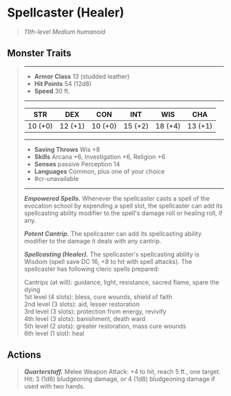 # Spellcaster (Healer)
>*11th-level Medium humanoid*
## Monster Traits
>___
>- **Armor Class** 13 (studded leather)
>- **Hit Points** 54 (12d8)
>- **Speed** 30 ft.
>___
>|STR|DEX|CON|INT|WIS|CHA|
>|:---:|:---:|:---:|:---:|:---:|:---:|
>|10 (+0)|12 (+1)|10 (+0)|15 (+2)|18 (+4)|13 (+1)|
>___
>- **Saving Throws** Wis +8
>- **Skills** Arcana +6, Investigation +6, Religion +6
>- **Senses** passive Perception 14
>- **Languages** Common, plus one of your choice
>- #cr-unavailable
>___
>***Empowered Spells.*** Whenever the spellcaster casts a spell of the evocation school by expending a spell slot, the spellcaster can add its spellcasting ability modifier to the spell's damage roll or healing roll, if any.  
>
>***Potent Cantrip.*** The spellcaster can add its spellcasting ability modifier to the damage it deals with any cantrip.  
>
>***Spellcasting (Healer).*** The spellcaster's spellcasting ability is Wisdom (spell save DC 16, +8 to hit with spell attacks). The spellcaster has following cleric spells prepared:  
>
>Cantrips (at will): guidance, light, resistance, sacred flame, spare the dying  
>1st level (4 slots): bless, cure wounds, shield of faith  
>2nd level (3 slots): aid, lesser restoration  
>3rd level (3 slots): protection from energy, revivify  
>4th level (3 slots): banishment, death ward  
>5th level (2 slots): greater restoration, mass cure wounds  
>6th level (1 slot): heal  
>
## Actions
>***Quarterstaff.*** Melee Weapon Attack: +4 to hit, reach 5 ft., one target. Hit: 3 (1d6) bludgeoning damage, or 4 (1d8) bludgeoning damage if used with two hands.